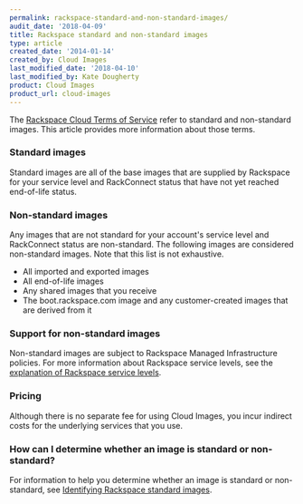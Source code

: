 ```yaml
---
permalink: rackspace-standard-and-non-standard-images/
audit_date: '2018-04-09'
title: Rackspace standard and non-standard images
type: article
created_date: '2014-01-14'
created_by: Cloud Images
last_modified_date: '2018-04-10'
last_modified_by: Kate Dougherty
product: Cloud Images
product_url: cloud-images
---
```


The [Rackspace Cloud Terms of
Service](https://www.rackspace.com/information/legal/cloud/tos)
refer to standard and non-standard images. This article provides more
information about those terms.

### Standard images

Standard images are all of the base images that are supplied by Rackspace for
your service level and RackConnect status that have not yet reached
end-of-life status.

### Non-standard images

Any images that are not standard for your account's service level and
RackConnect status are non-standard. The following images are considered
non-standard images. Note that this list is not exhaustive.

-    All imported and exported images
-    All end-of-life images
-    Any shared images that you receive
-    The boot.rackspace.com image and any customer-created images that are
     derived from it

### Support for non-standard images

Non-standard images are subject to Rackspace Managed Infrastructure policies.
For more information about Rackspace service levels, see the [explanation of
Rackspace service levels](https://www.rackspace.com/cloud/service-levels/).

### Pricing

Although there is no separate fee for using Cloud Images, you incur indirect
costs for the underlying services that you use.

### How can I determine whether an image is standard or non-standard?

For information to help you determine whether an image is standard or
non-standard, see [Identifying Rackspace standard
images](/support/how-to/identifying-rackspace-standard-images).
